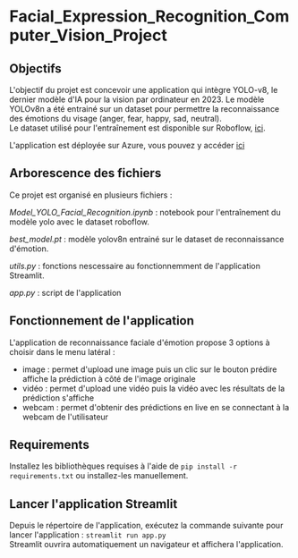 # Facial_Expression_Recognition_Computer_Vision_Project

## Objectifs

L'objectif du projet est concevoir une application qui intègre YOLO-v8, le dernier modèle d'IA pour la vision par ordinateur en 2023.
Le modèle YOLOv8n a été entrainé sur un dataset pour permettre la reconnaissance des émotions du visage (anger, fear, happy, sad, neutral).    
Le dataset utilisé pour l'entraînement est disponible sur Roboflow, [ici](https://universe.roboflow.com/emotiondetection/facedetection2-6qc02).

L'application est déployée sur Azure, vous pouvez y accéder [ici]()


## Arborescence des fichiers

Ce projet est organisé en plusieurs fichiers :

*Model_YOLO_Facial_Recognition.ipynb* : notebook pour l'entraînement du modèle yolo avec le dataset roboflow.

*best_model.pt* : modèle yolov8n entrainé sur le dataset de reconnaissance d'émotion.  

*utils.py* : fonctions nescessaire au fonctionnemment de l'application Streamlit.

*app.py* : script de l'application


## Fonctionnement de l'application

L'application de reconnaissance faciale d'émotion propose 3 options à choisir dans le menu latéral :
- image : permet d'upload une image puis un clic sur le bouton prédire affiche la prédiction à côté de l'image originale
- vidéo : permet d'upload une vidéo puis la vidéo avec les résultats de la prédiction s'affiche
- webcam : permet d'obtenir des prédictions en live en se connectant à la webcam de l'utilisateur

## Requirements

Installez les bibliothèques requises à l'aide de `pip install -r requirements.txt` ou installez-les manuellement.


## Lancer l'application Streamlit

Depuis le répertoire de l'application, exécutez la commande suivante pour lancer l'application : `streamlit run app.py`  
Streamlit ouvrira automatiquement un navigateur et affichera l'application. 